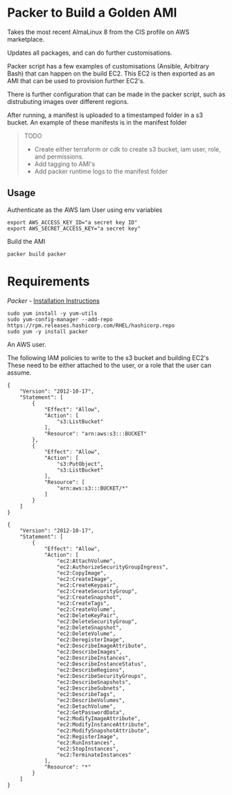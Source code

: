 # Packer to Build a Golden AMI

Takes the most recent AlmaLinux 8 from the CIS profile on AWS marketplace.

Updates all packages, and can do further customisations.

Packer script has a few examples of customisations (Ansible, Arbitrary Bash) that can happen on the build EC2.
This EC2 is then exported as an AMI that can be used to provision further EC2's.

There is further configuration that can be made in the packer script, such as distrubuting images over different
regions.

After running, a manifest is uploaded to a timestamped folder in a s3 bucket. An example of these manifests is in the manifest folder


> TODO 
> - Create either terraform or cdk to create s3 bucket, iam user, role, and permissions.
> - Add tagging to AMI's
> - Add packer runtime logs to the manifest folder

## Usage

Authenticate as the AWS Iam User using env variables

```
export AWS_ACCESS_KEY_ID="a secret key ID"
export AWS_SECRET_ACCESS_KEY="a secret key"
```

Build the AMI

```
packer build packer
```


# Requirements

*Packer* - [Installation Instructions](https://learn.hashicorp.com/tutorials/packer/get-started-install-cli)

```
sudo yum install -y yum-utils
sudo yum-config-manager --add-repo https://rpm.releases.hashicorp.com/RHEL/hashicorp.repo
sudo yum -y install packer
```

An AWS user.

The following IAM policies to write to the s3 bucket and building EC2's 
These need to be either attached to the user, or a role that the user can assume.

```
{
    "Version": "2012-10-17",
    "Statement": [
        {
            "Effect": "Allow",
            "Action": [
                "s3:ListBucket"
            ],
            "Resource": "arn:aws:s3:::BUCKET"
        },
        {
            "Effect": "Allow",
            "Action": [
                "s3:PutObject",
                "s3:ListBucket"
            ],
            "Resource": [
                "arn:aws:s3:::BUCKET/*"
            ]
        }
    ]
}
```

```
{
    "Version": "2012-10-17",
    "Statement": [
        {
            "Effect": "Allow",
            "Action": [
                "ec2:AttachVolume",
                "ec2:AuthorizeSecurityGroupIngress",
                "ec2:CopyImage",
                "ec2:CreateImage",
                "ec2:CreateKeypair",
                "ec2:CreateSecurityGroup",
                "ec2:CreateSnapshot",
                "ec2:CreateTags",
                "ec2:CreateVolume",
                "ec2:DeleteKeyPair",
                "ec2:DeleteSecurityGroup",
                "ec2:DeleteSnapshot",
                "ec2:DeleteVolume",
                "ec2:DeregisterImage",
                "ec2:DescribeImageAttribute",
                "ec2:DescribeImages",
                "ec2:DescribeInstances",
                "ec2:DescribeInstanceStatus",
                "ec2:DescribeRegions",
                "ec2:DescribeSecurityGroups",
                "ec2:DescribeSnapshots",
                "ec2:DescribeSubnets",
                "ec2:DescribeTags",
                "ec2:DescribeVolumes",
                "ec2:DetachVolume",
                "ec2:GetPasswordData",
                "ec2:ModifyImageAttribute",
                "ec2:ModifyInstanceAttribute",
                "ec2:ModifySnapshotAttribute",
                "ec2:RegisterImage",
                "ec2:RunInstances",
                "ec2:StopInstances",
                "ec2:TerminateInstances"
            ],
            "Resource": "*"
        }
    ]
}
```





